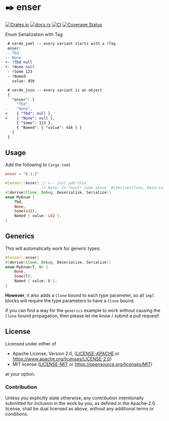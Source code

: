 # ✒️ enser

[![Crates.io](https://img.shields.io/crates/v/enser.svg)](https://crates.io/crates/enser)
[![docs.rs](https://img.shields.io/docsrs/enser)](https://docs.rs/enser)
[![CI](https://github.com/azriel91/enser/workflows/CI/badge.svg)](https://github.com/azriel91/enser/actions/workflows/ci.yml)
[![Coverage Status](https://codecov.io/gh/azriel91/enser/branch/main/graph/badge.svg)](https://codecov.io/gh/azriel91/enser)

Enum Serialization with Tag

```diff
 # serde_yaml -- every variant starts with a !Tag
 enser:
-- Tbd
-- None
+- !Tbd null
+- !None null
 - !Some 123
 - !Named
   value: 456

 # serde_json -- every variant is an object
 {
   "enser": [
-    "Tbd",
-    "None",
+    { "Tbd": null },
+    { "None": null },
     { "Some": 123 },
     { "Named": { "value": 456 } }
   ]
 }
```


## Usage

Add the following to `Cargo.toml`

```toml
enser = "0.1.2"
```

```rust
#[enser::enser] // <-- just add this
                // Note: It *must* come above `#[derive(Clone, Deserialize, Serialize)]`
#[derive(Clone, Debug, Deserialize, Serialize)]
enum MyEnum {
    Tbd,
    None,
    Some(u32),
    Named { value: u32 },
}
```


## Generics

This will automatically work for generic types:

```rust
#[enser::enser]
#[derive(Clone, Debug, Deserialize, Serialize)]
enum MyEnum<T, U> {
    None,
    Some(T),
    Named { value: U },
}
```

**However**, it also adds a `Clone` bound to each type parameter, so all `impl` blocks will require the type parameters to have a `Clone` bound.

If you can find a way for the `generics` example to work without causing the `Clone` bound propagation, then please let me know / submit a pull request!


## License

Licensed under either of

* Apache License, Version 2.0, ([LICENSE-APACHE] or <https://www.apache.org/licenses/LICENSE-2.0>)
* MIT license ([LICENSE-MIT] or <https://opensource.org/licenses/MIT>)

at your option.

### Contribution

Unless you explicitly state otherwise, any contribution intentionally submitted for inclusion in the work by you, as defined in the Apache-2.0 license, shall be dual licensed as above, without any additional terms or conditions.

[LICENSE-APACHE]: LICENSE-APACHE
[LICENSE-MIT]: LICENSE-MIT
